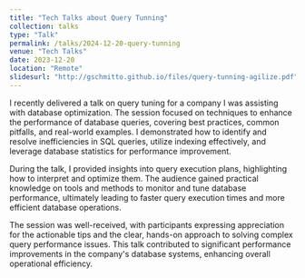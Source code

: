 ```yaml
---
title: "Tech Talks about Query Tunning"
collection: talks
type: "Talk"
permalink: /talks/2024-12-20-query-tunning
venue: "Tech Talks"
date: 2023-12-20
location: "Remote"
slidesurl: "http://gschmitto.github.io/files/query-tunning-agilize.pdf"
---
```

I recently delivered a talk on query tuning for a company I was assisting with database optimization. The session focused on techniques to enhance the performance of database queries, covering best practices, common pitfalls, and real-world examples. I demonstrated how to identify and resolve inefficiencies in SQL queries, utilize indexing effectively, and leverage database statistics for performance improvement.

During the talk, I provided insights into query execution plans, highlighting how to interpret and optimize them. The audience gained practical knowledge on tools and methods to monitor and tune database performance, ultimately leading to faster query execution times and more efficient database operations.

The session was well-received, with participants expressing appreciation for the actionable tips and the clear, hands-on approach to solving complex query performance issues. This talk contributed to significant performance improvements in the company's database systems, enhancing overall operational efficiency.